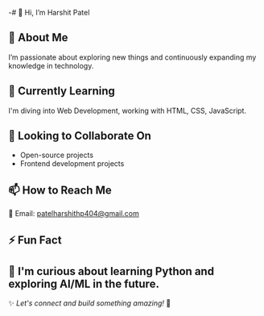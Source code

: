 -# 👋 Hi, I’m Harshit Patel 

## 👀 About Me  
I’m passionate about exploring new things and continuously expanding my knowledge in technology.

## 🌱 Currently Learning  
I'm diving into Web Development, working with HTML, CSS, JavaScript.

## 💞️ Looking to Collaborate On  
- Open-source projects  
- Frontend development projects

## 📫 How to Reach Me  
📧 Email: [patelharshithp404@gmail.com](mailto:patelharshithp404@gmail.com)


## ⚡ Fun Fact  
🐍 I'm curious about learning Python and exploring AI/ML in the future.
---

✨ _Let's connect and build something amazing!_ 🚀
<!---
HarshitPatel557/HarshitPatel557 is a ✨ special ✨ repository because its `README.md` (this file) appears on your GitHub profile.
You can click the Preview link to take a look at your changes.
--->
